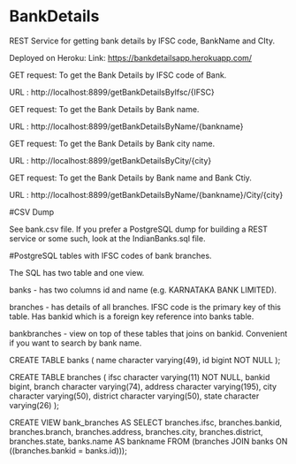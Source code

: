# BankDetails
REST Service for getting bank details by IFSC code, BankName and CIty.

Deployed on Heroku: Link: https://bankdetailsapp.herokuapp.com/

GET request: To get the Bank Details  by IFSC code of Bank.

URL : http://localhost:8899/getBankDetailsByIfsc/{IFSC}

GET request: To get the Bank Details by Bank name.

URL : http://localhost:8899/getBankDetailsByName/{bankname}

GET request: To get the Bank Details by Bank city name.

URL : http://localhost:8899/getBankDetailsByCity/{city}

GET request: To get the Bank Details by Bank name and Bank Ctiy.

URL : http://localhost:8899/getBankDetailsByName/{bankname}/City/{city}

#CSV Dump

See bank.csv file. If you prefer a PostgreSQL dump for building a REST service or some such, look at the IndianBanks.sql file.

#PostgreSQL tables with IFSC codes of bank branches.

The SQL has two table and one view.

banks - has two columns id and name (e.g. KARNATAKA BANK LIMITED).

branches - has details of all branches. IFSC code is the primary key of this table. Has bankid which is a foreign key reference into banks table.

bankbranches - view on top of these tables that joins on bankid. Convenient if you want to search by bank name.

CREATE TABLE banks (
    name character varying(49),
    id bigint NOT NULL
);


CREATE TABLE branches (
    ifsc character varying(11) NOT NULL,
    bankid bigint,
    branch character varying(74),
    address character varying(195),
    city character varying(50),
    district character varying(50),
    state character varying(26)
);


CREATE VIEW bank_branches AS
 SELECT branches.ifsc,
    branches.bankid,
    branches.branch,
    branches.address,
    branches.city,
    branches.district,
    branches.state,
    banks.name AS bankname
   FROM (branches
     JOIN banks ON ((branches.bankid = banks.id)));
